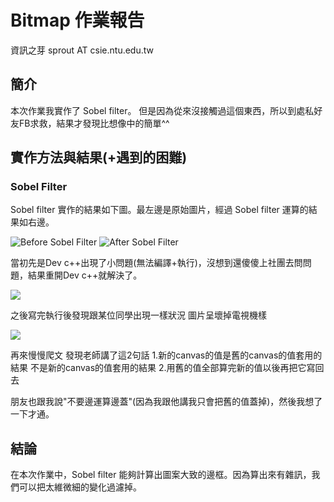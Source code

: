 # Bitmap 作業報告
資訊之芽
sprout AT csie.ntu.edu.tw

## 簡介

本次作業我實作了 Sobel filter。
但是因為從來沒接觸過這個東西，所以到處私好友FB求救，結果才發現比想像中的簡單^^

## 實作方法與結果(+遇到的困難)
### Sobel Filter

Sobel filter 實作的結果如下圖。最左邊是原始圖片，經過 Sobel filter 運算的結果如右邊。

![Before Sobel Filter](http://tw-csie-sprout.github.io/programming15spring/pages/uploads/images/homework-bmp/flower_before.jpg) ![After Sobel Filter](http://tw-csie-sprout.github.io/programming15spring/pages/uploads/images/homework-bmp/flower_after.jpg)

當初先是Dev c++出現了小問題(無法編譯+執行)，沒想到還傻傻上社團去問問題，結果重開Dev c++就解決了。

![](https://imagizer.imageshack.us/v2/473x174q90/540/eHcNpc.png)

之後寫完執行後發現跟某位同學出現一樣狀況 圖片呈壞掉電視機樣

![](https://imagizer.imageshack.us/v2/300x300q90/661/UCOapu.png)

再來慢慢爬文
發現老師講了這2句話
1.新的canvas的值是舊的canvas的值套用的結果
不是新的canvas的值套用的結果
2.用舊的值全部算完新的值以後再把它寫回去

朋友也跟我說"不要邊運算邊蓋"(因為我跟他講我只會把舊的值蓋掉)，然後我想了一下才通。

## 結論

在本次作業中，Sobel filter 能夠計算出圖案大致的邊框。因為算出來有雜訊，我們可以把太維微細的變化過濾掉。


